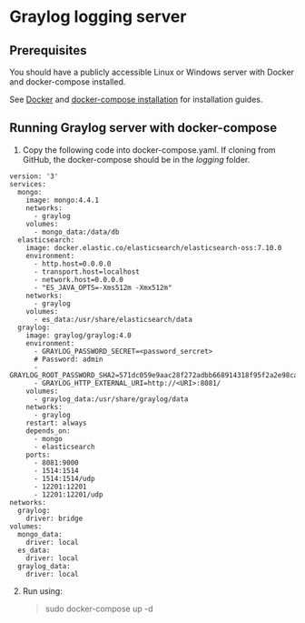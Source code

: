 # Graylog logging server

## Prerequisites

You should have a publicly accessible Linux or Windows server with Docker and docker-compose installed.

See [Docker](https://docs.docker.com/engine/install/)
and [docker-compose installation](https://docs.docker.com/compose/install/)
for installation guides.

## Running Graylog server with docker-compose

1. Copy the following code into docker-compose.yaml. If cloning from GitHub, the docker-compose should be in the
   _logging_ folder.

```
version: '3'
services:
  mongo:
    image: mongo:4.4.1
    networks:
      - graylog
    volumes:
      - mongo_data:/data/db
  elasticsearch:
    image: docker.elastic.co/elasticsearch/elasticsearch-oss:7.10.0
    environment:
      - http.host=0.0.0.0
      - transport.host=localhost
      - network.host=0.0.0.0
      - "ES_JAVA_OPTS=-Xms512m -Xmx512m"
    networks:
      - graylog
    volumes:
      - es_data:/usr/share/elasticsearch/data
  graylog:
    image: graylog/graylog:4.0
    environment:
      - GRAYLOG_PASSWORD_SECRET=<password_sercret>
      # Password: admin
      - GRAYLOG_ROOT_PASSWORD_SHA2=571dc059e9aac28f272adbb668914318f95f2a2e98cae34d807f54710f6da8dd
      - GRAYLOG_HTTP_EXTERNAL_URI=http://<URI>:8081/
    volumes:
      - graylog_data:/usr/share/graylog/data
    networks:
      - graylog
    restart: always
    depends_on:
      - mongo
      - elasticsearch
    ports:
      - 8081:9000
      - 1514:1514
      - 1514:1514/udp
      - 12201:12201
      - 12201:12201/udp
networks:
  graylog:
    driver: bridge
volumes:
  mongo_data:
    driver: local
  es_data:
    driver: local
  graylog_data:
    driver: local 
```

2. Run using:

   > sudo docker-compose up -d